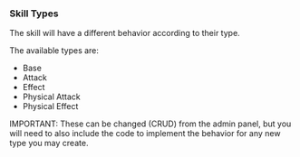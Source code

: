 ### Skill Types

The skill will have a different behavior according to their type.

The available types are:
- Base
- Attack
- Effect
- Physical Attack
- Physical Effect

IMPORTANT: These can be changed (CRUD) from the admin panel, but you will need to also include the code to implement the behavior for any new type you may create.  
